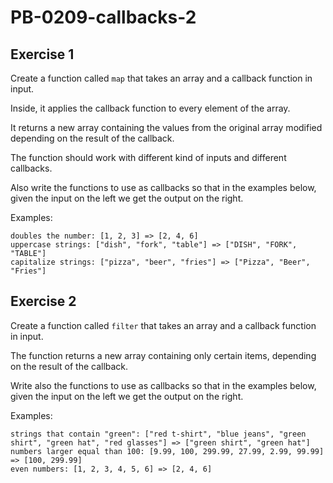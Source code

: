 # PB-0209-callbacks-2

## Exercise 1

Create a function called `map` that takes an array and a callback function in input.

Inside, it applies the callback function to every element of the array.

It returns a new array containing the values from the original array modified depending on the result of the callback.

The function should work with different kind of inputs and different callbacks.

Also write the functions to use as callbacks so that in the examples below, given the input on the left we get the output on the right.

Examples:
```
doubles the number: [1, 2, 3] => [2, 4, 6]
uppercase strings: ["dish", "fork", "table"] => ["DISH", "FORK", "TABLE"]
capitalize strings: ["pizza", "beer", "fries"] => ["Pizza", "Beer", "Fries"]
```

## Exercise 2

Create a function called `filter` that takes an array and a callback function in input.

The function returns a new array containing only certain items, depending on the result of the callback.

Write also the functions to use as callbacks so that in the examples below, given the input on the left we get the output on the right.

Examples:
```
strings that contain "green": ["red t-shirt", "blue jeans", "green shirt", "green hat", "red glasses"] => ["green shirt", "green hat"]
numbers larger equal than 100: [9.99, 100, 299.99, 27.99, 2.99, 99.99] => [100, 299.99]
even numbers: [1, 2, 3, 4, 5, 6] => [2, 4, 6]
```

